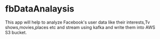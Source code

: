 # fbDataAnalaysis
This app will help to analyze Facebook's user data like their interests,Tv shows,movies,places etc and stream using kafka and  write them into AWS S3 bucket.

